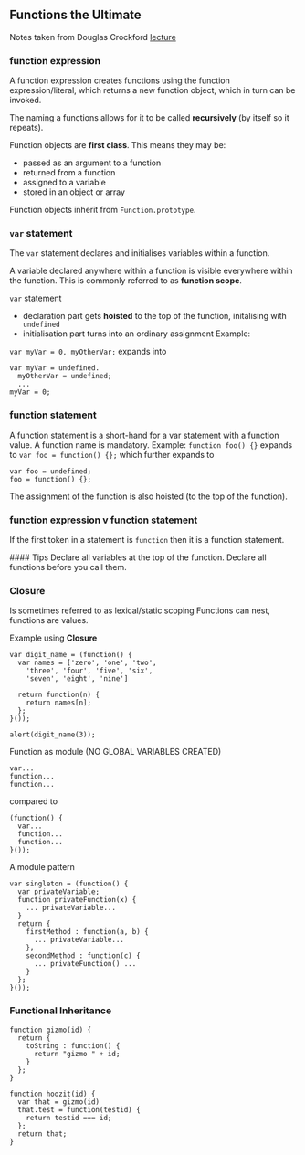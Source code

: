 ## Functions the Ultimate

Notes taken from Douglas Crockford [lecture](https://www.youtube.com/watch?v=DogGMNBZZvg&t=7021s)

### function expression

A function expression creates functions using the function expression/literal, which returns a new function object, which in turn can be invoked.

The naming a functions allows for it to be called **recursively** (by itself so it repeats).

Function objects are **first class**.
This means they may be:
- passed as an argument to a function
- returned from a function
- assigned to a variable
- stored in an object or array

Function objects inherit from ```Function.prototype```.

### ```var``` statement

The ```var``` statement declares and initialises variables within a function.

A variable declared anywhere within a function is visible everywhere within the function. This is commonly referred to as **function scope**.

```var``` statement
- declaration part gets **hoisted** to the top of the function, initalising with ``` undefined```
- initialisation part turns into an ordinary assignment
Example:

```var myVar = 0, myOtherVar;```
expands into
```
var myVar = undefined.
  myOtherVar = undefined;
  ...
myVar = 0;
```

### function statement

A function statement is a short-hand for a var statement with a function value. A function name is mandatory.
Example:
```function foo() {}```
expands to
```var foo = function() {};```
which further expands to
```
var foo = undefined;
foo = function() {};
```
The assignment of the function is also hoisted (to the top of the function).

### function expression v function statement
If the first token in a statement is ```function``` then it is a function statement.

#### Tips
Declare all variables at the top of the function.
Declare all functions before you call them.

### Closure
Is sometimes referred to as lexical/static scoping
Functions can nest, functions are values.

Example using **Closure**

```
var digit_name = (function() {
  var names = ['zero', 'one', 'two', 
    'three', 'four', 'five', 'six',
    'seven', 'eight', 'nine']
  
  return function(n) {
    return names[n];
  };
}());

alert(digit_name(3));
```

Function as module (NO GLOBAL VARIABLES CREATED)
```
var...
function...
function...
```
compared to
```
(function() {
  var...
  function...
  function...
}());
```

A module pattern
```
var singleton = (function() {
  var privateVariable;
  function privateFunction(x) {
    ... privateVariable...
  }
  return {
    firstMethod : function(a, b) {
      ... privateVariable...
    },
    secondMethod : function(c) {
      ... privateFunction() ...
    }
  };
}());
```

### Functional Inheritance

```
function gizmo(id) {
  return {
    toString : function() {
      return "gizmo " + id;
    }
  };
}

function hoozit(id) {
  var that = gizmo(id)
  that.test = function(testid) {
    return testid === id;
  };
  return that;
}
```




